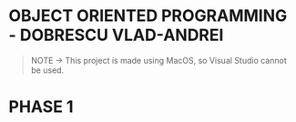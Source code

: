 # OBJECT ORIENTED PROGRAMMING - DOBRESCU VLAD-ANDREI

> NOTE -> This project is made using MacOS, so Visual Studio cannot be used.

# PHASE 1